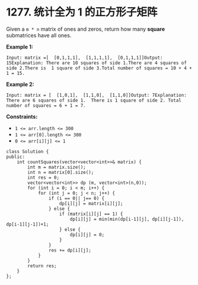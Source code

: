# 1277. 统计全为 1 的正方形子矩阵

Given a `m * n` matrix of ones and zeros, return how many **square** submatrices have all ones.

**Example 1:**

```
Input: matrix =[  [0,1,1,1],  [1,1,1,1],  [0,1,1,1]]Output: 15Explanation: There are 10 squares of side 1.There are 4 squares of side 2.There is  1 square of side 3.Total number of squares = 10 + 4 + 1 = 15.
```

**Example 2:**

```
Input: matrix = [  [1,0,1],  [1,1,0],  [1,1,0]]Output: 7Explanation: There are 6 squares of side 1.  There is 1 square of side 2. Total number of squares = 6 + 1 = 7.
```

**Constraints:**

* `1 <= arr.length <= 300`
* `1 <= arr[0].length <= 300`
* `0 <= arr[i][j] <= 1`

```clike
class Solution {
public:
    int countSquares(vector<vector<int>>& matrix) {
        int m = matrix.size();
        int n = matrix[0].size();
        int res = 0;
        vector<vector<int>> dp (m, vector<int>(n,0));
        for (int i = 0; i < m; i++) {
            for (int j = 0; j < n; j++) {
                if (i == 0|| j== 0) {
                    dp[i][j] = matrix[i][j];
                } else {
                    if (matrix[i][j] == 1) {
                        dp[i][j] = min(min(dp[i-1][j], dp[i][j-1]), dp[i-1][j-1])+1;
                    } else {
                        dp[i][j] = 0;
                    }
                }
                res += dp[i][j];
            }
        }
        return res;
    }
};
```
